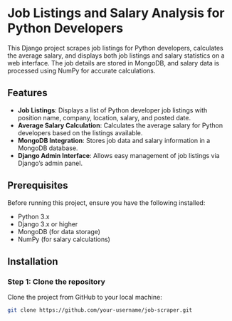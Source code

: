 # Job Listings and Salary Analysis for Python Developers

This Django project scrapes job listings for Python developers, calculates the average salary, and displays both job listings and salary statistics on a web interface. The job details are stored in MongoDB, and salary data is processed using NumPy for accurate calculations.

## Features

- **Job Listings**: Displays a list of Python developer job listings with position name, company, location, salary, and posted date.
- **Average Salary Calculation**: Calculates the average salary for Python developers based on the listings available.
- **MongoDB Integration**: Stores job data and salary information in a MongoDB database.
- **Django Admin Interface**: Allows easy management of job listings via Django’s admin panel.

## Prerequisites

Before running this project, ensure you have the following installed:

- Python 3.x
- Django 3.x or higher
- MongoDB (for data storage)
- NumPy (for salary calculations)

## Installation

### Step 1: Clone the repository

Clone the project from GitHub to your local machine:

```bash
git clone https://github.com/your-username/job-scraper.git
